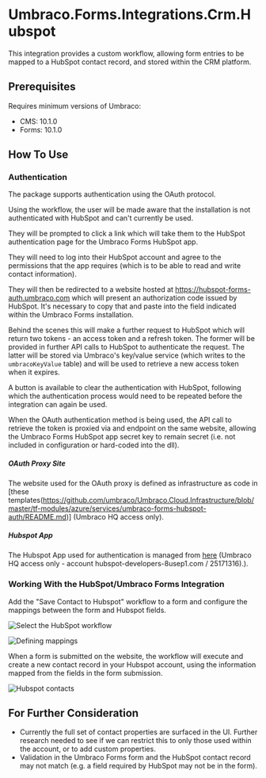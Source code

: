 # Umbraco.Forms.Integrations.Crm.Hubspot

This integration provides a custom workflow, allowing form entries to be mapped to a HubSpot contact record, and stored within the CRM platform.

## Prerequisites

Requires minimum versions of Umbraco:

- CMS: 10.1.0
- Forms: 10.1.0

## How To Use

### Authentication

The package supports authentication using the OAuth protocol.

Using the workflow, the user will be made aware that the installation is not authenticated with HubSpot and can't currently be used.

They will be prompted to click a link which will take them to the HubSpot authentication page for the Umbraco Forms HubSpot app.

They will need to log into their HubSpot account and agree to the permissions that the app requires (which is to be able to read and write contact information).

They will then be redirected to a website hosted at https://hubspot-forms-auth.umbraco.com which will present an authorization code issued by HubSpot. It's necessary to copy that and paste into the field indicated within the Umbraco Forms installation.

Behind the scenes this will make a further request to HubSpot which will return two tokens - an access token and a refresh token.  The former will be provided in further API calls to HubSpot to authenticate the request.  The latter will be stored via Umbraco's key/value service (which writes to the `umbracoKeyValue` table) and will be used to retrieve a new access token when it expires.

A button is available to clear the authentication with HubSpot, following which the authentication process would need to be repeated before the integration can again be used.

When the OAuth authentication method is being used, the API call to retrieve the token is proxied via and endpoint on the same website, allowing the Umbraco Forms HubSpot app secret key to remain secret (i.e. not included in configuration or hard-coded into the dll).

##### OAuth Proxy Site

The website used for the OAuth proxy is defined as infrastructure as code in [these templates(https://github.com/umbraco/Umbraco.Cloud.Infrastructure/blob/master/tf-modules/azure/services/umbraco-forms-hubspot-auth/README.md)] (Umbraco HQ access only).

##### Hubspot App

The Hubspot App used for authentication is managed from [here](https://app-eu1.hubspot.com/developer/25171316/application/457256) (Umbraco HQ access only - account hubspot-developers-8usep1.com / 25171316).).

### Working With the HubSpot/Umbraco Forms Integration

Add the "Save Contact to Hubspot" workflow to a form and configure the mappings between the form and Hubspot fields.

![Select the HubSpot workflow](./img/select-workflow.png)

![Defining mappings](./img/mapping.png)

When a form is submitted on the website, the workflow will execute and create a new contact record in your Hubspot account, using the information mapped from the fields in the form submission.

![Hubspot contacts](./img/hubspot-contacts.png)

## For Further Consideration

- Currently the full set of contact properties are surfaced in the UI.  Further research needed to see if we can restrict this to only those used within the account, or to add custom properties.
- Validation in the Umbraco Forms form and the HubSpot contact record may not match (e.g. a field required by HubSpot may not be in the form).
